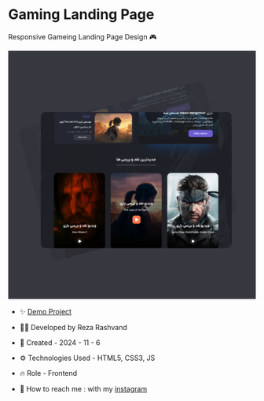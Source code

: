 # Gaming Landing Page

Responsive Gameing Landing Page Design 🎮

![16](https://github.com/Reza-Developer01/GameLanding/blob/main/16.png)

- ✨ [Demo Project](https://reza-developer01.github.io/GameLanding/)

- 👨‍💻 Developed by Reza Rashvand

- 📅 Created - 2024 - 11 - 6

- ⚙️ Technologies Used - HTML5, CSS3, JS

- 🔥 Role - Frontend

- 🤝 How to reach me : with my [instagram](https://www.instagram.com/amirreza_rashvand_developer)
